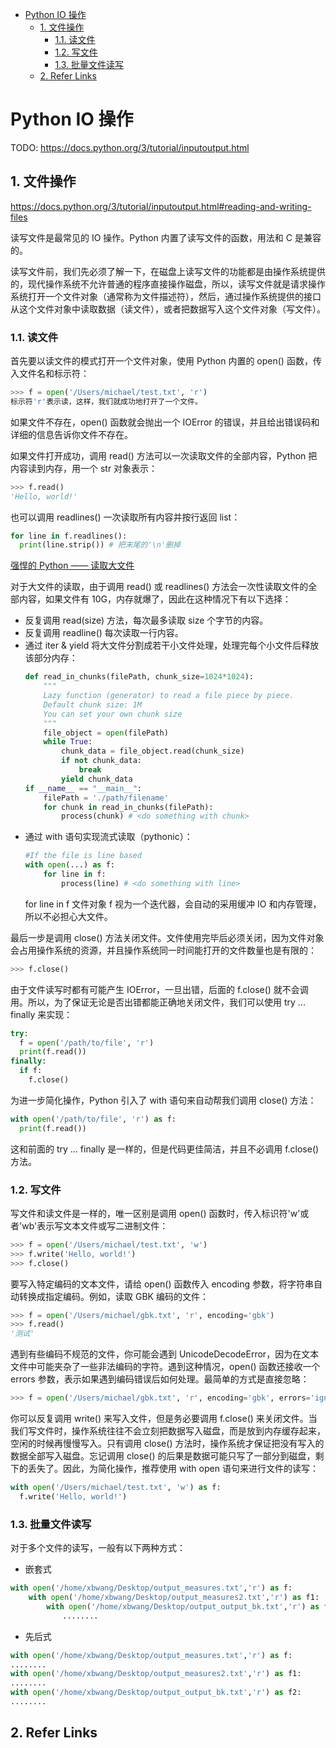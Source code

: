 - [Python IO 操作](#Python-IO-操作)
  - [1. 文件操作](#1-文件操作)
    - [1.1. 读文件](#11-读文件)
    - [1.2. 写文件](#12-写文件)
    - [1.3. 批量文件读写](#13-批量文件读写)
  - [2. Refer Links](#2-Refer-Links)

# Python IO 操作

TODO: https://docs.python.org/3/tutorial/inputoutput.html

## 1. 文件操作

https://docs.python.org/3/tutorial/inputoutput.html#reading-and-writing-files

读写文件是最常见的 IO 操作。Python 内置了读写文件的函数，用法和 C 是兼容的。

读写文件前，我们先必须了解一下，在磁盘上读写文件的功能都是由操作系统提供的，现代操作系统不允许普通的程序直接操作磁盘，所以，读写文件就是请求操作系统打开一个文件对象（通常称为文件描述符），然后，通过操作系统提供的接口从这个文件对象中读取数据（读文件），或者把数据写入这个文件对象（写文件）。

### 1.1. 读文件

首先要以读文件的模式打开一个文件对象，使用 Python 内置的 open() 函数，传入文件名和标示符：
```python
>>> f = open('/Users/michael/test.txt', 'r')
标示符'r'表示读，这样，我们就成功地打开了一个文件。
```
如果文件不存在，open() 函数就会抛出一个 IOError 的错误，并且给出错误码和详细的信息告诉你文件不存在。

如果文件打开成功，调用 read() 方法可以一次读取文件的全部内容，Python 把内容读到内存，用一个 str 对象表示：
```python
>>> f.read()
'Hello, world!'
```
也可以调用 readlines() 一次读取所有内容并按行返回 list：
```python
for line in f.readlines():
  print(line.strip()) # 把末尾的'\n'删掉
```

[强悍的 Python —— 读取大文件](https://blog.csdn.net/lanchunhui/article/details/51581540)

对于大文件的读取，由于调用 read() 或 readlines() 方法会一次性读取文件的全部内容，如果文件有 10G，内存就爆了，因此在这种情况下有以下选择：
- 反复调用 read(size) 方法，每次最多读取 size 个字节的内容。
- 反复调用 readline() 每次读取一行内容。
- 通过 iter & yield 将大文件分割成若干小文件处理，处理完每个小文件后释放该部分内存：
  ```python
  def read_in_chunks(filePath, chunk_size=1024*1024):
      """
      Lazy function (generator) to read a file piece by piece.
      Default chunk size: 1M
      You can set your own chunk size
      """
      file_object = open(filePath)
      while True:
          chunk_data = file_object.read(chunk_size)
          if not chunk_data:
              break
          yield chunk_data
  if __name__ == "__main__":
      filePath = './path/filename'
      for chunk in read_in_chunks(filePath):
          process(chunk) # <do something with chunk>
  ```
- 通过 with 语句实现流式读取（pythonic）：
  ```python
  #If the file is line based
  with open(...) as f:
      for line in f:
          process(line) # <do something with line>
  ```
  for line in f 文件对象 f 视为一个迭代器，会自动的采用缓冲 IO 和内存管理，所以不必担心大文件。

最后一步是调用 close() 方法关闭文件。文件使用完毕后必须关闭，因为文件对象会占用操作系统的资源，并且操作系统同一时间能打开的文件数量也是有限的：
```python
>>> f.close()
```

由于文件读写时都有可能产生 IOError，一旦出错，后面的 f.close() 就不会调用。所以，为了保证无论是否出错都能正确地关闭文件，我们可以使用 try ... finally 来实现：
```python
try:
  f = open('/path/to/file', 'r')
  print(f.read())
finally:
  if f:
    f.close()
```

为进一步简化操作，Python 引入了 with 语句来自动帮我们调用 close() 方法：
```python
with open('/path/to/file', 'r') as f:
  print(f.read())
```
这和前面的 try ... finally 是一样的，但是代码更佳简洁，并且不必调用 f.close() 方法。

### 1.2. 写文件

写文件和读文件是一样的，唯一区别是调用 open() 函数时，传入标识符'w'或者'wb'表示写文本文件或写二进制文件：
```python
>>> f = open('/Users/michael/test.txt', 'w')
>>> f.write('Hello, world!')
>>> f.close()
```
要写入特定编码的文本文件，请给 open() 函数传入 encoding 参数，将字符串自动转换成指定编码。例如，读取 GBK 编码的文件：
```python
>>> f = open('/Users/michael/gbk.txt', 'r', encoding='gbk')
>>> f.read()
'测试'
```
遇到有些编码不规范的文件，你可能会遇到 UnicodeDecodeError，因为在文本文件中可能夹杂了一些非法编码的字符。遇到这种情况，open() 函数还接收一个 errors 参数，表示如果遇到编码错误后如何处理。最简单的方式是直接忽略：
```python
>>> f = open('/Users/michael/gbk.txt', 'r', encoding='gbk', errors='ignore')
```

你可以反复调用 write() 来写入文件，但是务必要调用 f.close() 来关闭文件。当我们写文件时，操作系统往往不会立刻把数据写入磁盘，而是放到内存缓存起来，空闲的时候再慢慢写入。只有调用 close() 方法时，操作系统才保证把没有写入的数据全部写入磁盘。忘记调用 close() 的后果是数据可能只写了一部分到磁盘，剩下的丢失了。因此，为简化操作，推荐使用 with open 语句来进行文件的读写：
```python
with open('/Users/michael/test.txt', 'w') as f:
  f.write('Hello, world!')
```

### 1.3. 批量文件读写

对于多个文件的读写，一般有以下两种方式：
- 嵌套式
```python
with open('/home/xbwang/Desktop/output_measures.txt','r') as f:
    with open('/home/xbwang/Desktop/output_measures2.txt','r') as f1:
        with open('/home/xbwang/Desktop/output_output_bk.txt','r') as f2:
　　　　　　　........
```

- 先后式
```python
with open('/home/xbwang/Desktop/output_measures.txt','r') as f:
........
with open('/home/xbwang/Desktop/output_measures2.txt','r') as f1:
........
with open('/home/xbwang/Desktop/output_output_bk.txt','r') as f2:
........
```

## 2. Refer Links
